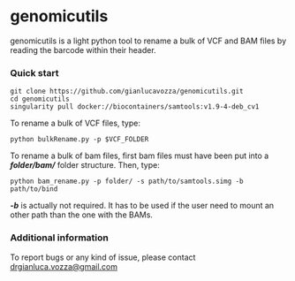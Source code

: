 # genomicutils
genomicutils is a light python tool to rename a bulk of VCF and BAM files by reading the barcode within their header.

### Quick start
```
git clone https://github.com/gianlucavozza/genomicutils.git
cd genomicutils
singularity pull docker://biocontainers/samtools:v1.9-4-deb_cv1
```
To rename a bulk of VCF files, type:
```
python bulkRename.py -p $VCF_FOLDER
```

To rename a bulk of bam files, first bam files must have been put into a ***folder/bam/*** folder structure. Then, type:
```
python bam_rename.py -p folder/ -s path/to/samtools.simg -b path/to/bind
```
***-b*** is actually not required. It has to be used if the user need to mount an other path than the one with the BAMs.

### Additional information
To report bugs or any kind of issue, please contact drgianluca.vozza@gmail.com
